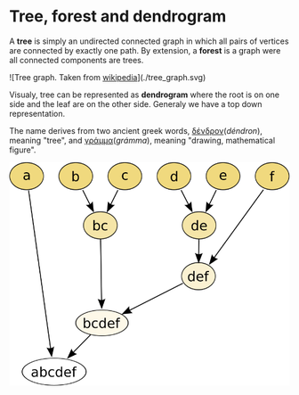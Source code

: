 # Tree, forest and dendrogram

A **tree** is simply an undirected connected graph in which all pairs of
vertices are connected by exactly one path. By extension, a **forest**
is a graph were all connected components are trees.

![Tree graph. Taken from
[wikipedia](https://en.wikipedia.org/wiki/Tree_(graph_theory))](./tree_graph.svg)

Visualy, tree can be represented as **dendrogram** where the root is on
one side and the leaf are on the other side. Generaly we have a top down
representation.

The name derives from two ancient greek words, [δένδρον](https://en.wiktionary.org/wiki/%CE%B4%CE%AD%CE%BD%CE%B4%CF%81%CE%BF%CE%BD#Ancient_Greek "wikt:δένδρον")(*déndron*), meaning "tree", and [γράμμα](https://en.wiktionary.org/wiki/%CE%B3%CF%81%CE%AC%CE%BC%CE%BC%CE%B1#Ancient_Greek "wikt:γράμμα")(*grámma*), meaning "drawing, mathematical figure".

![FIGURE](./dendrogram.svg)
